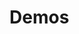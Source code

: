# Demos

<img src="https://drawsql.app/teams/emanuel-quintino/diagrams/food-explorer/embed" alt="" />
